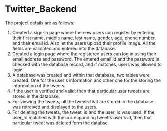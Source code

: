 # Twitter_Backend

The project details are as follows:
  1. Created a sign-in page where the new users can register by entering their first name, middle name, last name, gender, age, phone number, and their email id.
     Also let the users upload their profile image. 
     All the fields are validated and entered into the database. 
  2. Created a login page where the registered users can log in using their email address and password.
     The entered email id and the password is checked with the database record, and if matches, users was allowed to login.
  3. A database was created and within that database, two tables were created. 
     One for the user's information and other one for the storing the information of the tweets. 
  4. If the user is verified and valid, then that particular user tweets are stored in the database.
  5. For viewing the tweets, all the tweets that are stored in the database was retreived and displayed to the users.
  6. For deleting the tweets, the tweet_id and the user_id was used. 
     If the user_id matched with the corresponding tweet's user's id, then that particular tweet was deleted form the databse.

